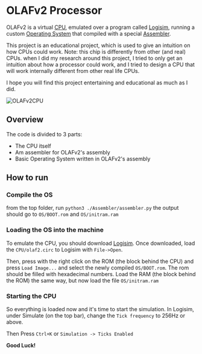 OLAFv2 Processor
================

OLAFv2 is a virtual [CPU](https://en.wikipedia.org/wiki/Central_processing_unit), emulated over a program called [Logisim](http://www.cburch.com/logisim/), running a custom [Operating System](https://en.wikipedia.org/wiki/Operating_system) that compiled with a special [Assembler](https://en.wikipedia.org/wiki/Assembly_language#Assembler).

This project is an educational project, which is used to give an intuition on how CPUs could work.
Note: this chip is differently from other (and real) CPUs. when I did my research around this project, I tried to only get an intuition about how a processor could work, and I tried to design a CPU that will work internally different from other real life CPUs.

I hope you will find this project entertaining and educational as much as I did.

![OLAFv2CPU](https://raw.githubusercontent.com/itaysaadia/OLAFv2-CPU/master/.github/images/OLAF.png)

Overview
--------

The code is divided to 3 parts:

* The CPU itself
* Am assembler for OLAFv2's assembly
* Basic Operating System written in OLAFv2's assembly

How to run
--------

### Compile the OS

from the top folder, run `python3 ./Assembler/assembler.py`
the output should go to `OS/BOOT.rom` and `OS/initram.ram`
### Loading the OS into the machine

To emulate the CPU, you should download [Logisim](http://www.cburch.com/logisim/ "Click here to download Logisim!").
Once downloaded, load the `CPU/olaf2.circ` to Logisim with `File->Open`.

Then, press with the right click on the ROM (the block behind the CPU) and press `Load Image...` and select the newly compiled `OS/BOOT.rom`. The rom should be filled with hexadecimal numbers.
Load the RAM (the block behind the ROM) the same way, but now load the file `OS/initram.ram`

### Starting the CPU

So everything is loaded now and it's time to start the simulation. In Logisim, under Simulate (on the top bar), change the `Tick frequency` to 256Hz or above.

Then Press `Ctrl+K` or `Simulation -> Ticks Enabled`

**Good Luck!**
